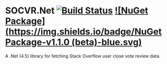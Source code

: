 SOCVR.Net [![Build Status](https://travis-ci.org/SO-Close-Vote-Reviewers/SOCVR.Net.svg?branch=master)](https://travis-ci.org/SO-Close-Vote-Reviewers/SOCVR.Net) [![NuGet Package](https://img.shields.io/badge/NuGet Package-v1.1.0 (beta)-blue.svg)](https://www.nuget.org/packages/SOCVR.Net/)
=====

A .Net (4.5) library for fetching Stack Overflow user close vote review data.
